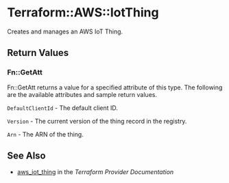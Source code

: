 # Terraform::AWS::IotThing

Creates and manages an AWS IoT Thing.

## Return Values

### Fn::GetAtt

Fn::GetAtt returns a value for a specified attribute of this type. The following are the available attributes and sample return values.

`DefaultClientId` - The default client ID.

`Version` - The current version of the thing record in the registry.

`Arn` - The ARN of the thing.

## See Also

* [aws_iot_thing](https://www.terraform.io/docs/providers/aws/r/iot_thing.html) in the _Terraform Provider Documentation_